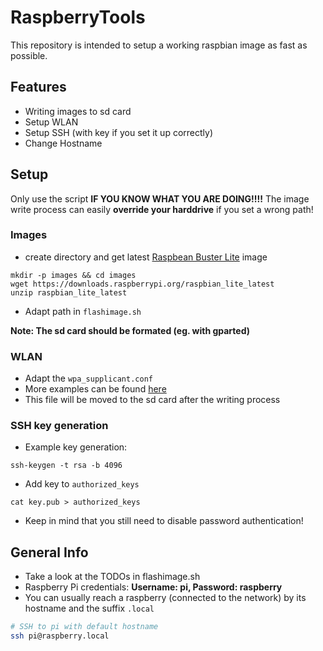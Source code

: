 # RaspberryTools

This repository is intended to setup a working raspbian image as fast as possible.

## Features
* Writing images to sd card
* Setup WLAN
* Setup SSH (with key if you set it up correctly)
* Change Hostname

## Setup
Only use the script **IF YOU KNOW WHAT YOU ARE DOING!!!!** 
The image write process can easily **override your harddrive** if you set a wrong path!


### Images
* create directory and get latest [Raspbean Buster Lite](https://www.raspberrypi.org/downloads/raspbian/) image 
```
mkdir -p images && cd images
wget https://downloads.raspberrypi.org/raspbian_lite_latest 
unzip raspbian_lite_latest

```
* Adapt path in ```flashimage.sh```

**Note: The sd card should be formated (eg. with gparted)**

### WLAN
* Adapt the ```wpa_supplicant.conf```
* More examples can be found [here](https://github.com/ccrisan/motioneyeos/wiki/Wifi-Preconfiguration)
* This file will be moved to the sd card after the writing process

### SSH key generation
* Example key generation:
```
ssh-keygen -t rsa -b 4096
```
* Add key to ```authorized_keys```
```
cat key.pub > authorized_keys
```
* Keep in mind that you still need to disable password authentication!

## General Info
* Take a look at the TODOs in flashimage.sh
* Raspberry Pi credentials: **Username: pi, Password: raspberry**
* You can usually reach a raspberry (connected to the network) by its hostname and the suffix ```.local```
```bash
# SSH to pi with default hostname
ssh pi@raspberry.local
```
